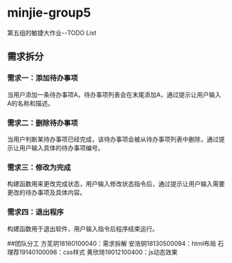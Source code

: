 # minjie-group5
第五组的敏捷大作业--TODO List

## 需求拆分

### 需求一：添加待办事项

当用户添加一条待办事项A，待办事项列表会在末尾添加A，通过提示让用户输入A的名称和描述。

### 需求二：删除待办事项

当用户判断某待办事项已经完成，该待办事项会被从待办事项列表中删除，通过提示让用户输入具体的待办事项编号。

### 需求三：修改为完成

构建函数用来更改完成状态，用户输入修改状态指令后，通过提示让用户输入需要更改的待办事项及具体内容。

### 需求四：退出程序

构建函数用于退出软件，用户输入指令后程序结束运行。


##团队分工
方芜玥18160100040：需求拆解
安浩铜18130500094：html布局
石理荐19140100098：css样式
黄欣琦19012100400：js动态效果
